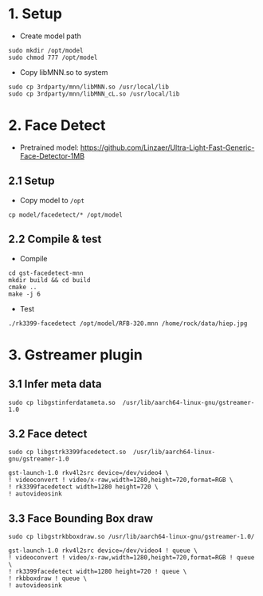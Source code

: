 # 1. Setup
- Create model path
```
sudo mkdir /opt/model
sudo chmod 777 /opt/model
```
- Copy libMNN.so to system
```
sudo cp 3rdparty/mnn/libMNN.so /usr/local/lib
sudo cp 3rdparty/mnn/libMNN_cL.so /usr/local/lib
```

# 2. Face Detect
- Pretrained model: https://github.com/Linzaer/Ultra-Light-Fast-Generic-Face-Detector-1MB

## 2.1 Setup
- Copy model to `/opt`
```
cp model/facedetect/* /opt/model
```

## 2.2 Compile & test
- Compile
```
cd gst-facedetect-mnn
mkdir build && cd build
cmake ..
make -j 6
```
- Test
```
./rk3399-facedetect /opt/model/RFB-320.mnn /home/rock/data/hiep.jpg
```

# 3. Gstreamer plugin
## 3.1 Infer meta data
```
sudo cp libgstinferdatameta.so  /usr/lib/aarch64-linux-gnu/gstreamer-1.0
```

## 3.2 Face detect
```
sudo cp libgstrk3399facedetect.so  /usr/lib/aarch64-linux-gnu/gstreamer-1.0

gst-launch-1.0 rkv4l2src device=/dev/video4 \
! videoconvert ! video/x-raw,width=1280,height=720,format=RGB \
! rk3399facedetect width=1280 height=720 \
! autovideosink
```

## 3.3 Face Bounding Box draw
```
sudo cp libgstrkbboxdraw.so /usr/lib/aarch64-linux-gnu/gstreamer-1.0/

gst-launch-1.0 rkv4l2src device=/dev/video4 ! queue \
! videoconvert ! video/x-raw,width=1280,height=720,format=RGB ! queue \
! rk3399facedetect width=1280 height=720 ! queue \
! rkbboxdraw ! queue \
! autovideosink
```